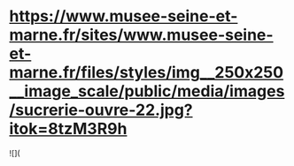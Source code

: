 # https://www.musee-seine-et-marne.fr/sites/www.musee-seine-et-marne.fr/files/styles/img__250x250__image_scale/public/media/images/sucrerie-ouvre-22.jpg?itok=8tzM3R9h

![](
